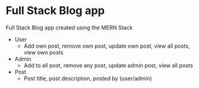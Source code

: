 # Full Stack Blog app

Full Stack Blog app created using the MERN Stack

- User
  - Add own post, remove own post, update own post, view all posts, view own posts
- Admin
  - Add to all post, remove any post, update admin post, view all posts
- Post
  - Post title, post description, posted by (user/admin)
